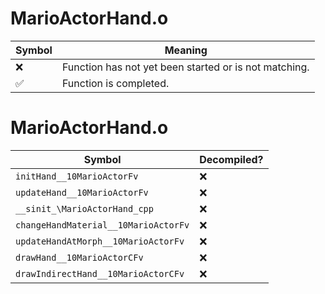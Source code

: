 # MarioActorHand.o
| Symbol | Meaning 
| ------------- | ------------- 
| :x: | Function has not yet been started or is not matching. 
| :white_check_mark: | Function is completed. 


# MarioActorHand.o
| Symbol | Decompiled? |
| ------------- | ------------- |
| `initHand__10MarioActorFv` | :x: |
| `updateHand__10MarioActorFv` | :x: |
| `__sinit_\MarioActorHand_cpp` | :x: |
| `changeHandMaterial__10MarioActorFv` | :x: |
| `updateHandAtMorph__10MarioActorFv` | :x: |
| `drawHand__10MarioActorCFv` | :x: |
| `drawIndirectHand__10MarioActorCFv` | :x: |
